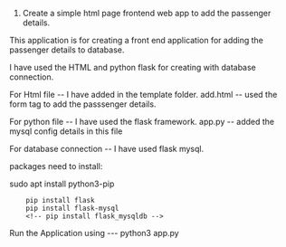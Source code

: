 1. Create a simple html page frontend web app to add the passenger details.

This application is for creating a front end application for adding the passenger details  to database.

I have used the HTML and python flask for creating with database connection.

For Html file  --  I have added in the template folder.
    add.html -- used the form tag to add the passsenger details.

For python file -- I have used the flask framework.
    app.py -- added the mysql config details  in this file

For database connection --  I have used flask mysql.

packages need to install:

sudo apt install python3-pip

        pip install flask
        pip install flask-mysql 
        <!-- pip install flask_mysqldb -->
 
 Run the Application using --- python3 app.py

